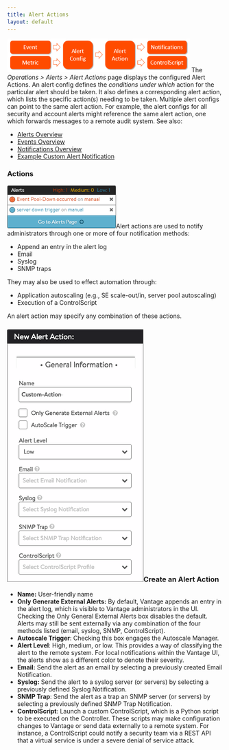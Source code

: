 ```yaml
---
title: Alert Actions
layout: default
---
```

<a href="img/Alert-Workflow.png"><img class="wp-image-8402 alignright" src="img/Alert-Workflow.png" alt="Alert Workflow" width="426" height="78"></a>
The *Operations &gt; Alerts &gt; Alert Actions* page displays the configured Alert Actions. An alert config defines the *conditions under which* action for the particular alert should be taken.  It also defines a corresponding alert action, which lists the specific action(s) needing to be taken.  Multiple alert configs can point to the same alert action. For example, the alert configs for all security and account alerts might reference the same alert action, one which forwards messages to a remote audit system. See also:

* <a href="/docs/latest/alerts-overview">Alerts Overview</a>
* <a href="/docs/latest/events-list">Events Overview</a>
* <a href="/docs/latest/notifications-overview">Notifications Overview</a>
* <a href="/docs/latest/example-custom-alert-notification">Example Custom Alert Notification </a> 

 

### Actions

<img class=" wp-image-1249 alignright" src="img/AlertPopup.png" alt="AlertPopup" width="254" height="100">Alert actions are used to notify administrators through one or more of four notification methods:

* Append an entry in the alert log
* Email
* Syslog
* SNMP traps 

They may also be used to effect automation through:

* Application autoscaling (e.g., SE scale-out/in, server pool autoscaling)
* Execution of a ControlScript 

An alert action may specify any combination of these actions.

 

### <a href="img/AlertAction1.png"><img class="size-full wp-image-7497 alignright" src="img/AlertAction1.png" alt="AlertAction1" width="318" height="587"></a>Create an Alert Action

* **Name:** User-friendly name
* **Only Generate External Alerts:** By default, Vantage appends an entry in the alert log, which is visible to Vantage administrators in the UI. Checking the Only General External Alerts box disables the default. Alerts may still be sent externally via any combination of the four methods listed (email, syslog, SNMP, ControlScript).
* **Autoscale Trigger**: Checking this box engages the Autoscale Manager.
* **Alert Level**:  High, medium, or low. This provides a way of classifying the alert to the remote system. For local notifications within the Vantage UI, the alerts show as a different color to denote their severity.
* **Email:** Send the alert as an email by selecting a previously created Email Notification.
* **Syslog:** Send the alert to a syslog server (or servers) by selecting a previously defined Syslog Notification.
* **SNMP Trap**: Send the alert as a trap an SNMP server (or servers) by selecting a previously defined SNMP Trap Notification.
* **ControlScript**: Launch a custom ControlScript, which is a Python script to be executed on the Controller. These scripts may make configuration changes to Vantage or send data externally to a remote system. For instance, a ControlScript could notify a security team via a REST API that a virtual service is under a severe denial of service attack. 